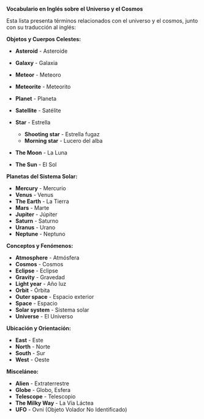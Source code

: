 

**Vocabulario en Inglés sobre el Universo y el Cosmos**

Esta lista presenta términos relacionados con el universo y el cosmos, junto con su traducción al inglés:

**Objetos y Cuerpos Celestes:**

*   **Asteroid** - Asteroide
*   **Galaxy** - Galaxia
*   **Meteor** - Meteoro
*   **Meteorite** - Meteorito
*   **Planet** - Planeta
*   **Satellite** - Satélite
*   **Star** - Estrella

    *   **Shooting star** - Estrella fugaz
    *   **Morning star** - Lucero del alba
*   **The Moon** - La Luna
*   **The Sun** - El Sol

**Planetas del Sistema Solar:**

*   **Mercury** - Mercurio
*   **Venus** - Venus
*   **The Earth** - La Tierra
*   **Mars** - Marte
*   **Jupiter** - Júpiter
*   **Saturn** - Saturno
*   **Uranus** - Urano
*   **Neptune** - Neptuno

**Conceptos y Fenómenos:**

*   **Atmosphere** - Atmósfera
*   **Cosmos** - Cosmos
*   **Eclipse** - Eclipse
*   **Gravity** - Gravedad
*   **Light year** - Año luz
*   **Orbit** - Órbita
*   **Outer space** - Espacio exterior
*   **Space** - Espacio
*   **Solar system** - Sistema solar
*   **Universe** - El Universo

**Ubicación y Orientación:**

*   **East** - Este
*   **North** - Norte
*   **South** - Sur
*   **West** - Oeste

**Misceláneo:**

*   **Alien** - Extraterrestre
*   **Globe** - Globo, Esfera
*   **Telescope** - Telescopio
*   **The Milky Way** - La Vía Láctea
*   **UFO** - Ovni (Objeto Volador No Identificado)

